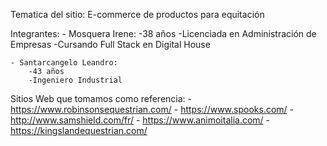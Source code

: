 Tematica del sitio: E-commerce de productos para equitación

Integrantes:
    - Mosquera Irene: 
        -38 años
        -Licenciada en Administración de Empresas
        -Cursando Full Stack en Digital House
        
    - Santarcangelo Leandro:
        -43 años
        -Ingeniero Industrial


Sitios Web que tomamos como referencia:
    - https://www.robinsonsequestrian.com/
    - https://www.spooks.com/
    - http://www.samshield.com/fr/
    - https://www.animoitalia.com/
    - https://kingslandequestrian.com/
